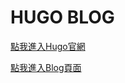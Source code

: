 # HUGO BLOG

[點我進入Hugo官網](https://gohugo.io)

[點我進入Blog頁面](https://ja-errorpro.codes/)


<!----- YI_JIA{7H15_15_n07_f146} ------>